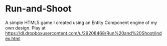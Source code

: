 Run-and-Shoot
=============
A simple HTML5 game I created using an Entity Component engine of my own design. Play at https://dl.dropboxusercontent.com/u/29208468/Run%20and%20Shoot/index.html
